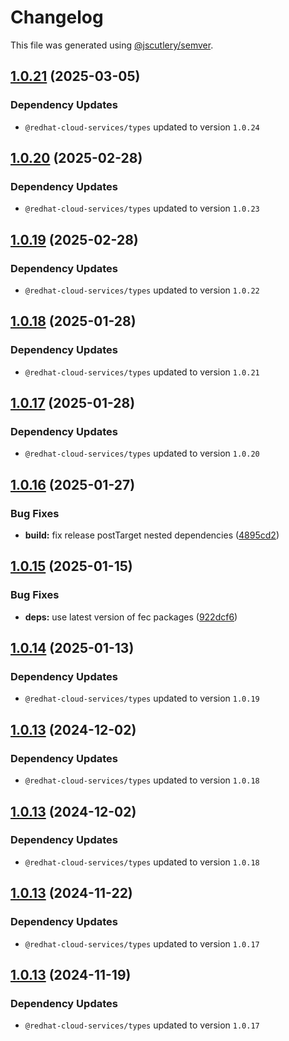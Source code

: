 # Changelog

This file was generated using [@jscutlery/semver](https://github.com/jscutlery/semver).

## [1.0.21](https://github.com/RedHatInsights/frontend-components/compare/@redhat-cloud-services/chrome-1.0.20...@redhat-cloud-services/chrome-1.0.21) (2025-03-05)

### Dependency Updates

* `@redhat-cloud-services/types` updated to version `1.0.24`
## [1.0.20](https://github.com/RedHatInsights/frontend-components/compare/@redhat-cloud-services/chrome-1.0.19...@redhat-cloud-services/chrome-1.0.20) (2025-02-28)

### Dependency Updates

* `@redhat-cloud-services/types` updated to version `1.0.23`
## [1.0.19](https://github.com/RedHatInsights/frontend-components/compare/@redhat-cloud-services/chrome-1.0.18...@redhat-cloud-services/chrome-1.0.19) (2025-02-28)

### Dependency Updates

* `@redhat-cloud-services/types` updated to version `1.0.22`
## [1.0.18](https://github.com/RedHatInsights/frontend-components/compare/@redhat-cloud-services/chrome-1.0.17...@redhat-cloud-services/chrome-1.0.18) (2025-01-28)

### Dependency Updates

* `@redhat-cloud-services/types` updated to version `1.0.21`
## [1.0.17](https://github.com/RedHatInsights/frontend-components/compare/@redhat-cloud-services/chrome-1.0.16...@redhat-cloud-services/chrome-1.0.17) (2025-01-28)

### Dependency Updates

* `@redhat-cloud-services/types` updated to version `1.0.20`
## [1.0.16](https://github.com/RedHatInsights/frontend-components/compare/@redhat-cloud-services/chrome-1.0.15...@redhat-cloud-services/chrome-1.0.16) (2025-01-27)


### Bug Fixes

* **build:** fix release postTarget nested dependencies ([4895cd2](https://github.com/RedHatInsights/frontend-components/commit/4895cd2eba32336a220ddec442916858400ebb3e))

## [1.0.15](https://github.com/RedHatInsights/frontend-components/compare/@redhat-cloud-services/chrome-1.0.14...@redhat-cloud-services/chrome-1.0.15) (2025-01-15)


### Bug Fixes

* **deps:** use latest version of fec packages ([922dcf6](https://github.com/RedHatInsights/frontend-components/commit/922dcf6795942109d75c77273b546ca7f726b2a8))

## [1.0.14](https://github.com/RedHatInsights/frontend-components/compare/@redhat-cloud-services/chrome-1.0.13...@redhat-cloud-services/chrome-1.0.14) (2025-01-13)

### Dependency Updates

* `@redhat-cloud-services/types` updated to version `1.0.19`
## [1.0.13](https://github.com/RedHatInsights/frontend-components/compare/@redhat-cloud-services/chrome-1.0.12...@redhat-cloud-services/chrome-1.0.13) (2024-12-02)

### Dependency Updates

* `@redhat-cloud-services/types` updated to version `1.0.18`
## [1.0.13](https://github.com/RedHatInsights/frontend-components/compare/@redhat-cloud-services/chrome-1.0.12...@redhat-cloud-services/chrome-1.0.13) (2024-12-02)

### Dependency Updates

* `@redhat-cloud-services/types` updated to version `1.0.18`
## [1.0.13](https://github.com/RedHatInsights/frontend-components/compare/@redhat-cloud-services/chrome-1.0.12...@redhat-cloud-services/chrome-1.0.13) (2024-11-22)

### Dependency Updates

* `@redhat-cloud-services/types` updated to version `1.0.17`
## [1.0.13](https://github.com/RedHatInsights/frontend-components/compare/@redhat-cloud-services/chrome-1.0.12...@redhat-cloud-services/chrome-1.0.13) (2024-11-19)

### Dependency Updates

* `@redhat-cloud-services/types` updated to version `1.0.17`
